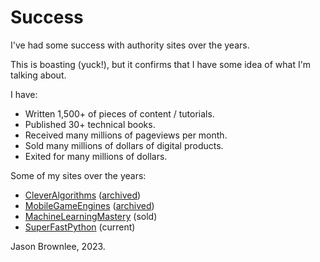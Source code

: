 # Success

I've had some success with authority sites over the years.

This is boasting (yuck!), but it confirms that I have some idea of what I'm talking about.

I have:

* Written 1,500+ of pieces of content / tutorials.
* Published 30+ technical books.
* Received many millions of pageviews per month.
* Sold many millions of dollars of digital products.
* Exited for many millions of dollars.

Some of my sites over the years:

* [CleverAlgorithms](https://web.archive.org/web/20130120074424/CleverAlgorithms.com) ([archived](https://github.com/clever-algorithms/CleverAlgorithms))
* [MobileGameEngines](https://web.archive.org/web/20131108154500/http://mobilegameengines.com/) ([archived](https://github.com/Jason2Brownlee/MobileGameEngines))
* [MachineLearningMastery](https://MachineLearningMastery.com) (sold)
* [SuperFastPython](https://SuperFastPython.com) (current)

Jason Brownlee, 2023.
